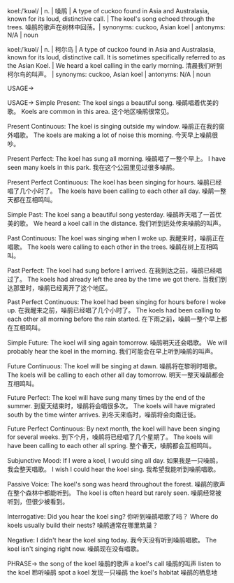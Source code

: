 koel:/ˈkʊəl/ | n. | 噪鹃 | A type of cuckoo found in Asia and Australasia, known for its loud, distinctive call. |  The koel's song echoed through the trees. 噪鹃的歌声在树林中回荡。| synonyms: cuckoo, Asian koel | antonyms: N/A | noun

koel:/ˈkʊəl/ | n. | 柯尔鸟 |  A type of cuckoo found in Asia and Australasia, known for its loud, distinctive call.  It is sometimes specifically referred to as the Asian Koel. | We heard a koel calling in the early morning. 清晨我们听到柯尔鸟的叫声。 | synonyms: cuckoo, Asian koel | antonyms: N/A | noun


USAGE->

USAGE->
Simple Present:
The koel sings a beautiful song. 噪鹃唱着优美的歌。
Koels are common in this area.  这个地区噪鹃很常见。

Present Continuous:
The koel is singing outside my window. 噪鹃正在我的窗外唱歌。
The koels are making a lot of noise this morning. 今天早上噪鹃很吵。

Present Perfect:
The koel has sung all morning. 噪鹃唱了一整个早上。
I have seen many koels in this park. 我在这个公园里见过很多噪鹃。

Present Perfect Continuous:
The koel has been singing for hours. 噪鹃已经唱了几个小时了。
The koels have been calling to each other all day. 噪鹃一整天都在互相鸣叫。

Simple Past:
The koel sang a beautiful song yesterday. 噪鹃昨天唱了一首优美的歌。
We heard a koel call in the distance. 我们听到远处传来噪鹃的叫声。

Past Continuous:
The koel was singing when I woke up. 我醒来时，噪鹃正在唱歌。
The koels were calling to each other in the trees. 噪鹃在树上互相鸣叫。


Past Perfect:
The koel had sung before I arrived. 在我到达之前，噪鹃已经唱过了。
The koels had already left the area by the time we got there. 当我们到达那里时，噪鹃已经离开了这个地区。

Past Perfect Continuous:
The koel had been singing for hours before I woke up. 在我醒来之前，噪鹃已经唱了几个小时了。
The koels had been calling to each other all morning before the rain started. 在下雨之前，噪鹃一整个早上都在互相鸣叫。


Simple Future:
The koel will sing again tomorrow. 噪鹃明天还会唱歌。
We will probably hear the koel in the morning. 我们可能会在早上听到噪鹃的叫声。


Future Continuous:
The koel will be singing at dawn. 噪鹃将在黎明时唱歌。
The koels will be calling to each other all day tomorrow. 明天一整天噪鹃都会互相鸣叫。


Future Perfect:
The koel will have sung many times by the end of the summer. 到夏天结束时，噪鹃将会唱很多次。
The koels will have migrated south by the time winter arrives. 到冬天来临时，噪鹃将会向南迁徙。


Future Perfect Continuous:
By next month, the koel will have been singing for several weeks. 到下个月，噪鹃将已经唱了几个星期了。
The koels will have been calling to each other all spring.  整个春天，噪鹃都会互相鸣叫。


Subjunctive Mood:
If I were a koel, I would sing all day. 如果我是一只噪鹃，我会整天唱歌。
I wish I could hear the koel sing. 我希望我能听到噪鹃唱歌。


Passive Voice:
The koel's song was heard throughout the forest. 噪鹃的歌声在整个森林中都能听到。
The koel is often heard but rarely seen. 噪鹃经常被听到，但很少被看到。


Interrogative:
Did you hear the koel sing? 你听到噪鹃唱歌了吗？
Where do koels usually build their nests? 噪鹃通常在哪里筑巢？



Negative:
I didn't hear the koel sing today. 我今天没有听到噪鹃唱歌。
The koel isn't singing right now. 噪鹃现在没有唱歌。



PHRASE->
the song of the koel 噪鹃的歌声
a koel's call 噪鹃的叫声
listen to the koel 聆听噪鹃
spot a koel 发现一只噪鹃
the koel's habitat 噪鹃的栖息地
